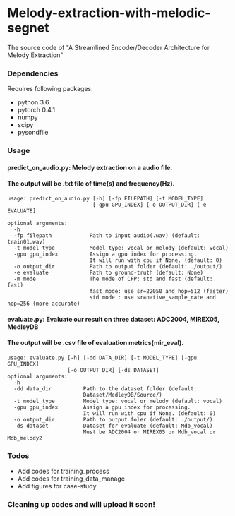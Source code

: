 # Melody-extraction-with-melodic-segnet

The source code of "A Streamlined Encoder/Decoder Architecture for Melody Extraction"

### Dependencies

Requires following packages:

- python 3.6
- pytorch 0.4.1
- numpy
- scipy
- pysondfile

### Usage
#### predict_on_audio.py: Melody extraction on a audio file.
#### The output will be .txt file of time(s) and frequency(Hz).
```
usage: predict_on_audio.py [-h] [-fp FILEPATH] [-t MODEL_TYPE]
                           [-gpu GPU_INDEX] [-o OUTPUT_DIR] [-e EVALUATE]

optional arguments:
  -h
  -fp filepath            Path to input audio(.wav) (default: train01.wav)
  -t model_type           Model type: vocal or melody (default: vocal)
  -gpu gpu_index          Assign a gpu index for processing.
                          It will run with cpu if None. (default: 0)
  -o output_dir           Path to output folder (default: ./output/)
  -e evaluate             Path to ground-truth (default: None)
  -m mode                 The mode of CFP: std and fast (default: fast)
                          fast mode: use sr=22050 and hop=512 (faster)
                          std mode : use sr=native_sample_rate and hop=256 (more accurate)
```
#### evaluate.py: Evaluate our result on three dataset: ADC2004, MIREX05, MedleyDB
#### The output will be .csv file of evaluation metrics(mir_eval).
```
usage: evaluate.py [-h] [-dd DATA_DIR] [-t MODEL_TYPE] [-gpu GPU_INDEX]
                   [-o OUTPUT_DIR] [-ds DATASET]
optional arguments:
  -h
  -dd data_dir          Path to the dataset folder (default:
                        Dataset/MedleyDB/Source/)
  -t model_type         Model type: vocal or melody (default: vocal)
  -gpu gpu_index        Assign a gpu index for processing.
                        It will run with cpu if None. (default: 0)
  -o output_dir         Path to output foler (default: ./output/)
  -ds dataset           Dataset for evaluate (default: Mdb_vocal)
                        Must be ADC2004 or MIREX05 or Mdb_vocal or Mdb_melody2 
```

### Todos

 - Add codes for training_process
 - Add codes for training_data_manage
 - Add figures for case-study

### Cleaning up codes and will upload it soon!
